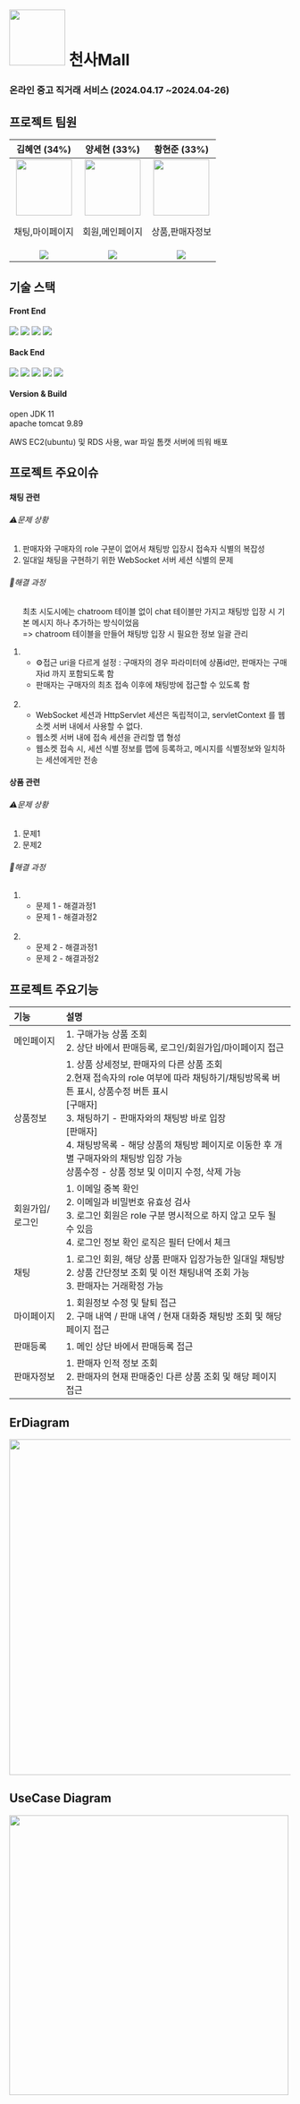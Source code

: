 <div>
<h1><img src="https://github.com/ysh71034/angel_project/assets/113234712/6c620d0f-b902-49a7-ba2d-b1589bdd95ff" width=100> 천사Mall</h1>
<h3> 온라인 중고 직거래 서비스 (2024.04.17 ~2024.04-26) </h3>
</div>


  
<h2> 프로젝트 팀원 </h2>

|김혜연 (34%)|양세현 (33%)|황현준 (33%)| 
|:---:|:---:|:---:|
|<img src="https://avatars.githubusercontent.com/loveyrooney" width="100" > <p>채팅,마이페이지</p> |<img src="https://avatars.githubusercontent.com/ysh71034" width="100" > <p>회원,메인페이지</p>|<img src="https://avatars.githubusercontent.com/skd9712" width="100"> <p>상품,판매자정보</p>|
|<a href="https://github.com/loveyrooney"><img src="https://img.shields.io/badge/GitHub-181717?style=plastic&logo=GitHub&logoColor=white"/></a>|<a href="https://github.com/ysh71034"><img src="https://img.shields.io/badge/GitHub-181717?style=plastic&logo=GitHub&logoColor=white"/></a>|<a href="https://github.com/skd9712"><img src="https://img.shields.io/badge/GitHub-181717?style=plastic&logo=GitHub&logoColor=white"/></a>|


<h2> 기술 스택 </h2>
<div>
  <h4> Front End </h4>
<img src="https://img.shields.io/badge/-jsp-orange"/>

<img src="https://img.shields.io/badge/-html-orange"/>

<img src="https://img.shields.io/badge/-css-blue"/>

<img src="https://img.shields.io/badge/-javascript-yellow"/> 
</div>
<div>
   <h4> Back End </h4>
<img src="https://img.shields.io/badge/java-339933?style=plastic&logo=java&logoColor=white"/>

<img src="https://img.shields.io/badge/-jdbc-339933"/>

<img src="https://img.shields.io/badge/-MariaDB-darkblue"/>

<img src="https://img.shields.io/badge/-WebSocket-darkviolet"/>

<img src="https://img.shields.io/badge/-kakao주소API-yellow"/>

<h4> Version & Build </h4>
open JDK 11</br>
apache tomcat 9.89</br>
<p>AWS EC2(ubuntu) 및 RDS 사용, war 파일 톰캣 서버에 띄워 배포</p>
</div>

<h2>프로젝트 주요이슈</h2>
<h4>채팅 관련</h4>
<h6>⚠️문제 상황</h6>
<ol>
  <li>판매자와 구매자의 role 구분이 없어서 채팅방 입장시 접속자 식별의 복잡성</li>
  <li>일대일 채팅을 구현하기 위한 WebSocket 서버 세션 식별의 문제</li>
</ol>

<h6>📌해결 과정</h6>
<ol>
    <p>최초 시도시에는 chatroom 테이블 없이 chat 테이블만 가지고 채팅방 입장 시 기본 메시지 하나 추가하는 방식이었음<br>
    => chatroom 테이블을 만들어 채팅방 입장 시 필요한 정보 일괄 관리</p>
  <li>
    <ul>
      <li>⚙️접근 uri을 다르게 설정 : 구매자의 경우 파라미터에 상품id만, 판매자는 구매자id 까지 포함되도록 함</li>
      <li>판매자는 구매자의 최초 접속 이후에 채팅방에 접근할 수 있도록 함</li>
    </ul>
  </li>
  <br>
  <li>
    <ul>
      <li>WebSocket 세션과 HttpServlet 세션은 독립적이고, servletContext 를 웹소켓 서버 내에서 사용할 수 없다.</li>
      <li>웹소켓 서버 내에 접속 세션을 관리할 맵 형성</li>
      <li>웹소켓 접속 시, 세션 식별 정보를 맵에 등록하고, 메시지를 식별정보와 일치하는 세션에게만 전송</li>
    </ul>
  </li>
</ol>

<h4>상품 관련</h4> 
<h6>⚠️문제 상황</h6>
<ol>
  <li>문제1</li>
  <li>문제2</li>
</ol>
<h6>📌해결 과정</h6>
<ol>
  <li>
    <ul>
      <li>문제 1 - 해결과정1</li>
      <li>문제 1 - 해결과정2</li>
    </ul>
  </li>
  <br>
  <li>
    <ul>
      <li>문제 2 - 해결과정1</li>
      <li>문제 2 - 해결과정2</li>
    </ul>
  </li>
</ol>

<h2>프로젝트 주요기능</h2>

|기능| 설명|
|:---|:---|
|메인페이지|1. 구매가능 상품 조회<br>2. 상단 바에서 판매등록, 로그인/회원가입/마이페이지 접근|
|상품정보|1. 상품 상세정보, 판매자의 다른 상품 조회<br>2.현재 접속자의 role 여부에 따라 채팅하기/채팅방목록 버튼 표시, 상품수정 버튼 표시 <br>[구매자] <br>3. 채팅하기 - 판매자와의 채팅방 바로 입장 <br> [판매자] <br>4. 채팅방목록 - 해당 상품의 채팅방 페이지로 이동한 후 개별 구매자와의 채팅방 입장 가능 <br> 상품수정 - 상품 정보 및 이미지 수정, 삭제 가능|
|회원가입/로그인|1. 이메일 중복 확인<br>2. 이메일과 비밀번호 유효성 검사<br> 3. 로그인 회원은 role 구분 명시적으로 하지 않고 모두 될 수 있음 <br>4. 로그인 정보 확인 로직은 필터 단에서 체크|
|채팅|1. 로그인 회원, 해당 상품 판매자 입장가능한 일대일 채팅방 <br>2. 상품 간단정보 조회 및 이전 채팅내역 조회 가능 <br>3. 판매자는 거래확정 가능|
|마이페이지| 1. 회원정보 수정 및 탈퇴 접근 <br> 2. 구매 내역 / 판매 내역 / 현재 대화중 채팅방 조회 및 해당 페이지 접근|
|판매등록|1. 메인 상단 바에서 판매등록 접근 <br>|
|판매자정보| 1. 판매자 인적 정보 조회 <br> 2. 판매자의 현재 판매중인 다른 상품 조회 및 해당 페이지 접근|

<h2>ErDiagram</h2>
<img style="width: 600px" src="https://github.com/ysh71034/angel_project/assets/113234712/c1032fa4-98aa-463f-ace5-e801c1569e16">

<h2>UseCase Diagram</h2>
<img style="width: 500px" src="https://github.com/ysh71034/angel_project/assets/113234712/a45a8d8c-fbb9-4fe1-9398-e56fd0b15ddc">

